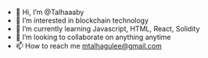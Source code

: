 - 👋 Hi, I’m @Talhaaaby
- 👀 I’m interested in blockchain technology
- 🌱 I’m currently learning Javascript, HTML, React, Solidity
- 💞️ I’m looking to collaborate on anything anytime
- 📫 How to reach me mtalhagulee@gmail.com

<!---
Talhaaaby/Talhaaaby is a ✨ special ✨ repository because its `README.md` (this file) appears on your GitHub profile.
You can click the Preview link to take a look at your changes.
--->
